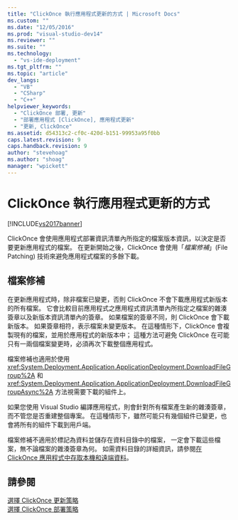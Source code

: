 ```yaml
---
title: "ClickOnce 執行應用程式更新的方式 | Microsoft Docs"
ms.custom: ""
ms.date: "12/05/2016"
ms.prod: "visual-studio-dev14"
ms.reviewer: ""
ms.suite: ""
ms.technology: 
  - "vs-ide-deployment"
ms.tgt_pltfrm: ""
ms.topic: "article"
dev_langs: 
  - "VB"
  - "CSharp"
  - "C++"
helpviewer_keywords: 
  - "ClickOnce 部署, 更新"
  - "部署應用程式 [ClickOnce], 應用程式更新"
  - "更新, ClickOnce"
ms.assetid: d54313c2-cf0c-420d-b151-99953a95f0bb
caps.latest.revision: 9
caps.handback.revision: 9
author: "stevehoag"
ms.author: "shoag"
manager: "wpickett"
---
```

# ClickOnce 執行應用程式更新的方式
[!INCLUDE[vs2017banner](../code-quality/includes/vs2017banner.md)]

ClickOnce 會使用應用程式部署資訊清單內所指定的檔案版本資訊，以決定是否要更新應用程式的檔案。  在更新開始之後，ClickOnce 會使用「*檔案修補*」\(File Patching\) 技術來避免應用程式檔案的多餘下載。  
  
## 檔案修補  
 在更新應用程式時，除非檔案已變更，否則 ClickOnce 不會下載應用程式新版本的所有檔案。  它會比較目前應用程式之應用程式資訊清單內所指定之檔案的雜湊簽章以及新版本資訊清單內的簽章。  如果檔案的簽章不同，則 ClickOnce 會下載新版本。  如果簽章相符，表示檔案未變更版本。  在這種情形下，ClickOnce 會複製現有的檔案，並用於應用程式的新版本中；  這種方法可避免 ClickOnce 在可能只有一兩個檔案變更時，必須再次下載整個應用程式。  
  
 檔案修補也適用於使用 <xref:System.Deployment.Application.ApplicationDeployment.DownloadFileGroup%2A> 和 <xref:System.Deployment.Application.ApplicationDeployment.DownloadFileGroupAsync%2A> 方法視需要下載的組件上。  
  
 如果您使用 Visual Studio 編譯應用程式，則會針對所有檔案產生新的雜湊簽章，而不管您是否重建整個專案。  在這種情形下，雖然可能只有幾個組件已變更，也會將所有的組件下載到用戶端。  
  
 檔案修補不適用於標記為資料並儲存在資料目錄中的檔案，  一定會下載這些檔案，無不論檔案的雜湊簽章為何。  如需資料目錄的詳細資訊，請參閱[在 ClickOnce 應用程式中存取本機和遠端資料](../deployment/accessing-local-and-remote-data-in-clickonce-applications.md)。  
  
## 請參閱  
 [選擇 ClickOnce 更新策略](../deployment/choosing-a-clickonce-update-strategy.md)   
 [選擇 ClickOnce 部署策略](../deployment/choosing-a-clickonce-deployment-strategy.md)